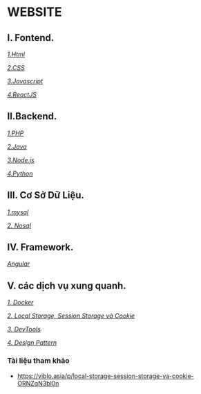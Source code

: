 # WEBSITE

## I. Fontend.

*[1.Html]()*

*[2.CSS]()*

*[3.Javascript]()*

*[4.ReactJS]()*

## II.Backend.

*[1.PHP](https://github.com/Phungvanquang/Website/tree/main/php)*

*[2.Java](https://github.com/Phungvanquang/Website/tree/main/JAVA)*

*[3.Node.js]()*

*[4.Python]()*

## III. Cơ Sở Dữ Liệu.

*[1.mysql]()*

*[2. Nosql]()*
## IV. Framework.

*[Angular]()*
## V. các dịch vụ xung quanh.

*[1. Docker]()*

*[2. Local Storage, Session Storage và Cookie]()*

*[3. DevTools]()*

*[4. Design Pattern]()*
### Tài liệu tham khảo
- https://viblo.asia/p/local-storage-session-storage-va-cookie-ORNZqN3bl0n

*[]()*
*[]()*
*[]()*

